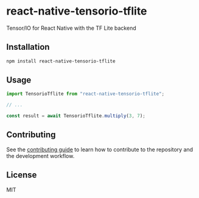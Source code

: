 # react-native-tensorio-tflite

Tensor/IO for React Native with the TF Lite backend

## Installation

```sh
npm install react-native-tensorio-tflite
```

## Usage

```js
import TensorioTflite from "react-native-tensorio-tflite";

// ...

const result = await TensorioTflite.multiply(3, 7);
```

## Contributing

See the [contributing guide](CONTRIBUTING.md) to learn how to contribute to the repository and the development workflow.

## License

MIT
